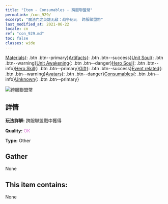 ```yaml
---
title: "Item - Consumables - 跨服聯盟幣"
permalink: /con_929/
excerpt: "魔法门之英雄无敌：战争纪元  跨服聯盟幣"
last_modified_at: 2021-06-22
locale: cn
ref: "con_929.md"
toc: false
classes: wide
---
```

 [Materials](/ItemsCN/){: .btn .btn--primary}[Artifacts](/ItemsCN/Artifacts/){: .btn .btn--success}[Unit Soul](/ItemsCN/UnitSoul/){: .btn .btn--warning}[Unit Awakening](/ItemsCN/UnitAwakening/){: .btn .btn--danger}[Hero Soul](/ItemsCN/HeroSoul/){: .btn .btn--info}[Hero Skill](/ItemsCN/HeroSkill/){: .btn .btn--primary}[Gift](/ItemsCN/Gift/){: .btn .btn--success}[Event related](/ItemsCN/Events/){: .btn .btn--warning}[Avatars](/ItemsCN/Avatars/){: .btn .btn--danger}[Consumables](/ItemsCN/Consumables/){: .btn .btn--info}[Unknown](/ItemsCN/Unknown/){: .btn .btn--primary}

 ![跨服聯盟幣](/images/t/i_40017.png)

## 詳情
 **玩法詳解:** 跨服聯盟戰中獲得

 **Quality:** <span style="color: #DA70D6">OK</span>

 **Type:** Other

## Gather

  None

## This item contains:

  None

